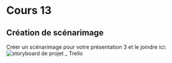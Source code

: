 # Cours 13
## Création de scénarimage
Créer un scénarimage pour votre présentation 3 et le joindre ici:![storyboard de projet _ Trello](https://user-images.githubusercontent.com/112128387/206347093-009cb2df-5eb2-488e-b6b4-6edb5691cafe.jpg)
